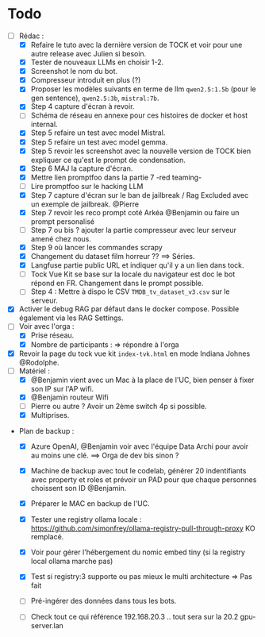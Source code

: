 # Todo

- [ ] Rédac :
    - [X] Refaire le tuto avec la dernière version de TOCK et voir pour une autre release avec Julien si besoin.
    - [X] Tester de nouveaux LLMs en choisir 1-2.
    - [X] Screenshot le nom du bot.
    - [X] Compresseur introduit en plus (?)
    - [X] Proposer les modèles suivants en terme de llm `qwen2.5:1.5b` (pour le gen sentence), `qwen2.5:3b`, `mistral:7b`.
    - [X] Step 4 capture d'écran à revoir.
    - [ ] Schéma de réseau en annexe pour ces histoires de docker et host internal.
    - [X] Step 5 refaire un test avec model Mistral.
    - [X] Step 5 refaire un test avec model gemma.
    - [X] Step 5 revoir les screenshot avec la nouvelle version de TOCK bien expliquer ce qu'est le prompt de condensation.
    - [X] Step 6 MAJ la capture d'écran.
    - [X] Mettre lien promptfoo dans la partie 7 -red teaming-
    - [ ] Lire promptfoo sur le hacking LLM
    - [X] Step 7 capture d'écran sur le ban de jailbreak / Rag Excluded avec un exemple de jailbreak. @Pierre
    - [X] Step 7 revoir les reco prompt coté Arkéa @Benjamin ou faire un prompt personalisé
    - [ ] Step 7 ou bis ? ajouter la partie compresseur avec leur serveur amené chez nous.
    - [X] Step 9 où lancer les commandes scrapy
    - [X] Changement du dataset film horreur ?? ==> Séries.
    - [X] Langfuse partie public URL et indiquer qu'il y a un lien dans tock.
    - [ ] Tock Vue Kit se base sur la locale du navigateur est doc le bot répond en FR. Changement dans le prompt possible.
    - [ ] Step 4 : Mettre à dispo le CSV `TMDB_tv_dataset_v3.csv` sur le serveur.
- [X] Activer le debug RAG par défaut dans le docker compose. Possible également via les RAG Settings.
- [ ] Voir avec l'orga :
  - [X] Prise réseau.
  - [X] Nombre de participants : => répondre à l'orga
- [X] Revoir la page du tock vue kit `index-tvk.html` en mode Indiana Johnes @Rodolphe.
- [ ] Matériel :
  - [X] @Benjamin vient avec un Mac à la place de l'UC, bien penser à fixer son IP sur l'AP wifi.
  - [X] @Benjamin routeur Wifi
  - [ ] Pierre ou autre ? Avoir un 2ème switch 4p si possible.
  - [X] Multiprises.
- Plan de backup :
  - [X] Azure OpenAI, @Benjamin voir avec l'équipe Data Archi pour avoir au moins une clé. ==> Orga de dev bis sinon ?
  - [X] Machine de backup avec tout le codelab, générer 20 indentifiants avec property et roles et prévoir un PAD pour que chaque personnes choissent son ID @Benjamin.
  - [X] Préparer le MAC en backup de l'UC.
  - [X] Tester une registry ollama locale : https://github.com/simonfrey/ollama-registry-pull-through-proxy KO remplacé.
  - [X] Voir pour gérer l'hébergement du nomic embed tiny (si la registry local ollama marche pas)
  - [X] Test si registry:3 supporte ou pas mieux le multi architecture => Pas fait
  - [ ] Pré-ingérer des données dans tous les bots.
  - [ ] Check tout ce qui référence 192.168.20.3 .. tout sera sur la 20.2 gpu-server.lan



